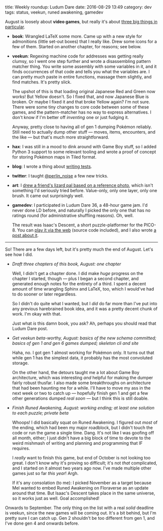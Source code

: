 title: Weekly roundup: Ludum Dare
date: 2016-08-29 13:49
category: dev
tags: status, veekun, runed awakening, gamedev

August is loosely about **video games**, but really it's about [three big things in particular]({filename}2016-08-07-weekly-roundup-three-big-things.markdown).

- **book**: Wrangled LaTeX some more.  Came up with a new style for admonitions (little set-out boxes) that I really like.  Drew some icons for a few of them.  Started on another chapter, for reasons; see below.

- **veekun**: Regexing machine code for addresses was getting really clumsy, so I went one step further and wrote a disassembling pattern matcher thing.  You write some assembly with some variables in it, and it finds occurrences of that code and tells you what the variables are.  I can pretty much paste in entire functions, massage them slightly, and find matches.  It's pretty slick.

    The upshot of this is that loading original Japanese Red and Green now works!  But Yellow doesn't.  So I fixed that, and now Japanese Blue is broken.  Or maybe I fixed it and that broke Yellow again?  I'm not sure.  There were some tiny changes to core code between some of these games, and the pattern-matcher has no way to express alternatives.  I don't know if I'm better off _inventing_ one or just fudging it.
    
    Anyway, pretty close to having all of gen 1 dumping Pokémon reliably.  Still need to actually dump other stuff — moves, items, encounters, and the like — but that's much more straightforward.

- **hax**: I was still in a mood to dink around with Game Boy stuff, so I added Python 3 support to some relevant tooling and wrote a proof of concept for storing Pokémon maps in Tiled format.

- **blog**: I wrote a thing about [writing tests]({filename}/2016-08-22-testing-for-people-who-hate-testing.markdown).

- **twitter**: I taught [@perlin\_noise](https://twitter.com/perlin_noise) a few new tricks.

- **art**: I [drew a friend's lizard pal based on a reference photo](https://lexyeevee.tumblr.com/post/149481403117/drawn-based-on-this-photo-of-poketto-monstas-bab), which isn't something I'd seriously tried before.  Value-only, only one layer, only one brush.  It came out surprisingly well.

- **gamedev**: I participated in Ludum Dare 36, a 48-hour game jam.  I'd never done LD before, and naturally I picked the only one that has no ratings round (for administrative shuffling reasons).  Oh, well.

    The result was Isaac's Descent, a short puzzle-platformer for the PICO-8.  You can [play it via the web](https://c.eev.ee/isaacs-descent/) (source code included), and I also wrote [a post about it]({filename}/updates/2016-08-29-i-entered-ludum-dare-36.markdown).

----

So!  There are a few days left, but it's pretty much the end of August.  Let's see how I did.

- _Draft three chapters of this book, August: one chapter_

    Well, I didn't get a chapter done.  I did make _huge_ progress on the chapter I started, though — plus I began a second chapter, and generated enough notes for the entirety of a third.  I spent a decent amount of time wrangling Sphinx and LaTeX, too, which I would've had to do sooner or later regardless.

    So I didn't do quite what I wanted, but I _did_ do far more than I've put into any previous harebrained book idea, and it was a pretty decent chunk of work.  I'm okay with that.

    Just what _is_ this damn book, you ask?  Ah, perhaps you should read that Ludum Dare post.

- _Get veekun beta-worthy, August: basics of the new schema committed; basics of gen 1 and gen 6 games dumped; skeleton cli and site_

    Haha, no.  I got gen 1 almost working for Pokémon only.  It turns out that while gen 1 has the simplest data, it probably has the most convoluted storage.

    On the other hand, the detours taught me a lot about Game Boy architecture, which was interesting _and_ helpful for making the dumper fairly robust thusfar.  I also made some breakthroughs on architecture that had been haunting me for a while.  I'll have to move my ass in the next week or two to catch up — hopefully finish gen 1 and get a few other generations dumped _real soon_ — but I think this is still doable.

- _Finish Runed Awakening, August: working ending; at least one solution to each puzzle; private beta_

    Whoops!  I did basically squat on Runed Awakening.  I figured out _most_ of the ending, which had been my major roadblock, but I didn't touch the code or run the game a single time.  Dang.  It's not like I was goofing off all month, either; I just didn't have a big block of time to devote to the weird mishmash of writing and planning and programming that IF requires.

    I _really_ want to finish this game, but end of October is not looking too great.  I don't know why it's proving so difficult; it's not _that_ complicated, and I started on it almost two years ago now.  I've made multiple other games just so far _this year_!  Argh.

    If it's any consolation (to me): I picked November as a target because Mel wanted to embed Runed Awakening on Floraverse as an update around that time.  But Isaac's Descent takes place in the same universe, so it works just as well.  Goal accomplished!

Onwards to September.  The only thing on the list with a real _solid_ deadline is veekun, since the new games will be coming out.  It's a bit behind, but I'm pretty sure I can catch up.  Gen 2 shouldn't be too different from gen 1, and I've done gen 4 and onwards before.
